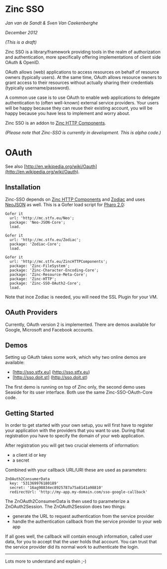 # Zinc SSO

*Jan van de Sandt & Sven Van Caekenberghe*

*December 2012*

*(This is a draft)*

Zinc SSO is a library/framework providing tools in the realm of authorization and authentication,
more specifically offering implementations of client side OAuth & OpenID.

OAuth allows (web) applications to access resources on behalf of resource owners (typically users).
At the same time, OAuth allows resource owners to grant access to their resources
without actually sharing their credentials (typically username/password).

A common use case is to use OAuth to enable web applications to delegate
authentication to (often well-known) external service providers.
Your users will be happy because they can reuse their existing account,
you will be happy because you have less to implement and worry about.

Zinc SSO is an addon to [Zinc HTTP Components](http://zn.stfx.eu).

*(Please note that Zinc-SSO is currently in development. This is alpha code.)*

# OAuth

See also [http://en.wikipedia.org/wiki/Oauth](http://en.wikipedia.org/wiki/Oauth).

## Installation

Zinc-SSO depends on [Zinc HTTP Components](http://zn.stfx.eu) and 
[Zodiac](http://zdc.stfx.eu) and uses [NeoJSON](http://stfx.eu/neojson) as well. 
This is a Gofer load script for [Pharo 2.0](http://www.pharo.st):

    Gofer it
      url: 'http://mc.stfx.eu/Neo';
      package: 'Neo-JSON-Core';
      load.

    Gofer it
      url: 'http://mc.stfx.eu/Zodiac';
      package: 'Zodiac-Core';
      load.

    Gofer it
      url: 'http://mc.stfx.eu/ZincHTTPComponents';
      package: 'Zinc-FileSystem';
      package: 'Zinc-Character-Encoding-Core';
      package: 'Zinc-Resource-Meta-Core';
      package: 'Zinc-HTTP';
      package: 'Zinc-SSO-OAuth2-Core';
      load.

Note that ince Zodiac is needed, you will need the SSL Plugin for your VM.

## OAuth Providers

Currently, OAuth version 2 is implemented. 
There are demos available for Google, Microsoft and Facebook accounts.

## Demos

Setting up OAuth takes some work, which why two online demos are available:

- [http://sso.stfx.eu] (http://sso.stfx.eu)
- [http://sso.doit.st] (http://sso.doit.st)

The first demo is running on top of Zinc only, 
the second demo uses Seaside for its user interface.
Both use the same Zinc-SSO-OAuth-Core code.

## Getting Started

In order to get started with your own setup, 
you will first have to register your
application with the providers that you want to use.
During that registration you have to specify the domain of your web application.

After registration you will get two crucial elements of information:

- a client id or key
- a secret

Combined with your callback URL/URI these are used as parameters:

    ZnOAuth2ConsumerData 
      key: '531369976180189'
      secret: '16ag98834ec8925787a75a8141a98810'
      redirectUrl: 'http://my-app.my-domain.com/sso-google-callback'

The ZnOAuth2ConsumerData is then used to parameterize a ZnOAuth2Session.
The ZnOAuth2Session does two things:

- generate the URL to request authentication from the service provider
- handle the authentication callback from the service provider to your web app

If all goes well, the callback will contain enough information, called user data,
for you to accept that the user holds that account. 
You can trust that the service provider did its normal work to authenticate the login.

***

Lots more to understand and explain ;-)
